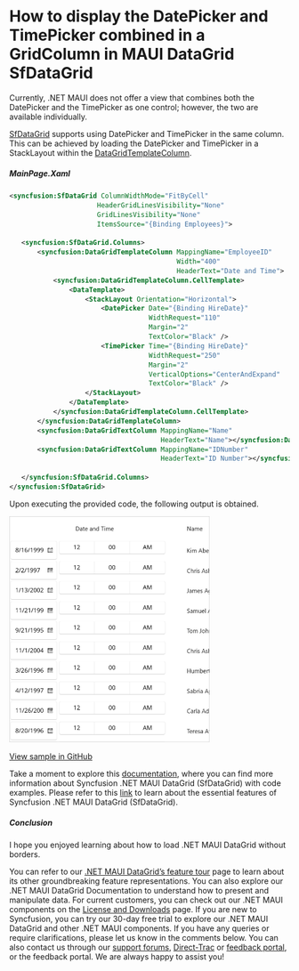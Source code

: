 # How to display the DatePicker and TimePicker combined in a GridColumn in MAUI DataGrid SfDataGrid
Currently, .NET MAUI does not offer a view that combines both the DatePicker and the TimePicker as one control; however, the two are available individually.

[SfDataGrid](https://www.syncfusion.com/maui-controls/maui-datagrid) supports using DatePicker and TimePicker in the same column. This can be achieved by loading the DatePicker and TimePicker in a StackLayout within the [DataGridTemplateColumn](https://help.syncfusion.com/cr/maui/Syncfusion.Maui.DataGrid.DataGridTemplateColumn.html).

##### MainPage.Xaml

 
 ```XML
<syncfusion:SfDataGrid ColumnWidthMode="FitByCell"
                       HeaderGridLinesVisibility="None"
                       GridLinesVisibility="None"
                       ItemsSource="{Binding Employees}">

    <syncfusion:SfDataGrid.Columns>
        <syncfusion:DataGridTemplateColumn MappingName="EmployeeID"
                                           Width="400"
                                           HeaderText="Date and Time">
            <syncfusion:DataGridTemplateColumn.CellTemplate>
                <DataTemplate>
                    <StackLayout Orientation="Horizontal">
                        <DatePicker Date="{Binding HireDate}"
                                    WidthRequest="110"
                                    Margin="2"
                                    TextColor="Black" />
                        <TimePicker Time="{Binding HireDate}"
                                    WidthRequest="250"
                                    Margin="2"
                                    VerticalOptions="CenterAndExpand"
                                    TextColor="Black" />
                    </StackLayout>
                </DataTemplate>
            </syncfusion:DataGridTemplateColumn.CellTemplate>
        </syncfusion:DataGridTemplateColumn>
        <syncfusion:DataGridTextColumn MappingName="Name"
                                       HeaderText="Name"></syncfusion:DataGridTextColumn>
        <syncfusion:DataGridTextColumn MappingName="IDNumber"
                                       HeaderText="ID Number"></syncfusion:DataGridTextColumn>

    </syncfusion:SfDataGrid.Columns>
</syncfusion:SfDataGrid>
 ```
 

Upon executing the provided code, the following output is obtained.

<img src="displayDateAndTime.jpg" width="360">

[View sample in GitHub](https://github.com/SyncfusionExamples/How-to-display-the-DatePicker-and-TimePicker-combined-in-a-GridColumn-in-MAUI-DataGrid-SfDataGrid/tree/859170)

Take a moment to explore this [documentation](https://help.syncfusion.com/maui/datagrid/overview), where you can find more information about Syncfusion .NET MAUI DataGrid (SfDataGrid) with code examples. Please refer to this [link](https://www.syncfusion.com/maui-controls/maui-datagrid) to learn about the essential features of Syncfusion .NET MAUI DataGrid (SfDataGrid).

##### Conclusion

I hope you enjoyed learning about how to load .NET MAUI DataGrid without borders.

You can refer to our [.NET MAUI DataGrid’s feature tour](https://www.syncfusion.com/maui-controls/maui-datagrid) page to learn about its other groundbreaking feature representations. You can also explore our .NET MAUI DataGrid Documentation to understand how to present and manipulate data. For current customers, you can check out our .NET MAUI components on the [License and Downloads](https://www.syncfusion.com/account/downloads) page. If you are new to Syncfusion, you can try our 30-day free trial to explore our .NET MAUI DataGrid and other .NET MAUI components. If you have any queries or require clarifications, please let us know in the comments below. You can also contact us through our [support forums](https://www.syncfusion.com/forums), [Direct-Trac](https://support.syncfusion.com/account/login?ReturnUrl=%2Faccount%2Fconnect%2Fauthorize%2Fcallback%3Fclient_id%3Dc54e52f3eb3cde0c3f20474f1bc179ed%26redirect_uri%3Dhttps%253A%252F%252Fsupport.syncfusion.com%252Fagent%252Flogincallback%26response_type%3Dcode%26scope%3Dopenid%2520profile%2520agent.api%2520integration.api%2520offline_access%2520kb.api%26state%3D8db41f98953a4d9ba40407b150ad4cf2%26code_challenge%3DvwHoT64z2h21eP_A9g7JWtr3vp3iPrvSjfh5hN5C7IE%26code_challenge_method%3DS256%26response_mode%3Dquery) or [feedback portal](https://www.syncfusion.com/feedback/maui?control=sfdatagrid), or the feedback portal. We are always happy to assist you!

